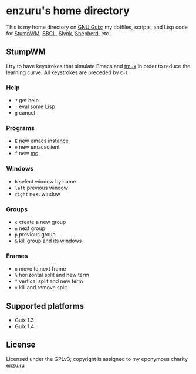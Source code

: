 # enzuru's home directory

This is my home directory on [GNU Guix](https://guix.gnu.org/); my dotfiles, scripts, and Lisp code for [StumpWM](https://stumpwm.github.io), [SBCL](https://www.sbcl.org/), [Slynk](https://github.com/joaotavora/sly), [Shepherd](https://www.gnu.org/software/shepherd), etc.

## StumpWM

I try to have keystrokes that simulate Emacs and [tmux](https://github.com/tmux/tmux/wiki) in order to reduce the learning curve. All keystrokes are preceded by `C-t`.

### Help

- `?` get help
- `:` eval some Lisp
- `g` cancel

### Programs

- `E` new emacs instance
- `e` new emacsclient
- `f` new [mc](https://midnight-commander.org)

### Windows

- `b` select window by name
- `left` previous window
- `right` next window

### Groups

- `c` create a new group
- `n` next group
- `p` previous group
- `&` kill group and its windows

### Frames

- `o` move to next frame
- `%` horizontal split and new term
- `"` vertical split and new term
- `x` kill and remove split

## Supported platforms

- Guix 1.3
- Guix 1.4

## License

Licensed under the GPLv3; copyright is assigned to my eponymous charity [enzu.ru](https://enzu.ru)
